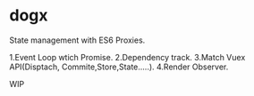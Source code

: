 # dogx
State management with ES6 Proxies.

1.Event Loop wtich Promise.
2.Dependency track.
3.Match Vuex API(Disptach, Commite,Store,State.....).
4.Render Observer.


WIP
